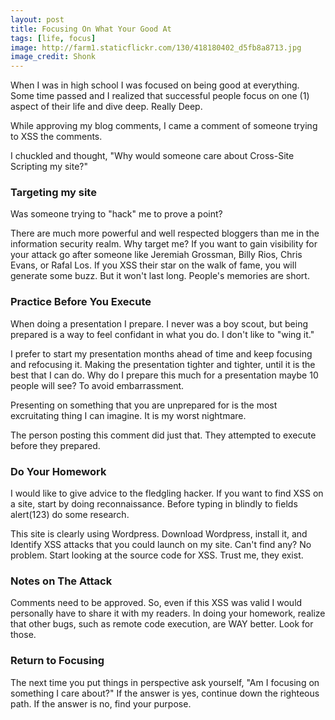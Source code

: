 ```yaml
---
layout: post
title: Focusing On What Your Good At
tags: [life, focus]
image: http://farm1.staticflickr.com/130/418180402_d5fb8a8713.jpg
image_credit: Shonk
---
```

When I was in high school I was focused on being good at everything. Some time passed and I realized that successful people focus on one (1) aspect of their life and dive deep. Really Deep.

While approving my blog comments, I came a comment of someone trying to XSS the comments.

I chuckled and thought, "Why would someone care about Cross-Site Scripting my site?"

### Targeting my site

Was someone trying to "hack" me to prove a point?

There are much more powerful and well respected bloggers than me in the information security realm. Why target me? If you want to gain visibility for your attack go after someone like Jeremiah Grossman, Billy Rios, Chris Evans, or Rafal Los. If you XSS their star on the walk of fame, you will generate some buzz. But it won't last long. People's memories are short.

### Practice Before You Execute

When doing a presentation I prepare. I never was a boy scout, but being prepared is a way to feel confidant in what you do. I don't like to "wing it."

I prefer to start my presentation months ahead of time and keep focusing and refocusing it. Making the presentation tighter and tighter, until it is the best that I can do. Why do I prepare this much for a presentation maybe 10 people will see? To avoid embarrassment.

Presenting on something that you are unprepared for is the most excruitating thing I can imagine. It is my worst nightmare.

The person posting this comment did just that. They attempted to execute before they prepared.

### Do Your Homework

I would like to give advice to the fledgling hacker. If you want to find XSS on a site, start by doing reconnaissance. Before typing in blindly to fields alert(123) do some research.

This site is clearly using Wordpress. Download Wordpress, install it, and Identify XSS attacks that you could launch on my site. Can't find any? No problem. Start looking at the source code for XSS. Trust me, they exist.

### Notes on The Attack

Comments need to be approved. So, even if this XSS was valid I would personally have to share it with my readers. In doing your homework, realize that other bugs, such as remote code execution, are WAY better. Look for those.

### Return to Focusing

The next time you put things in perspective ask yourself, "Am I focusing on something I care about?" If the answer is yes, continue down the righteous path. If the answer is no, find your purpose.
